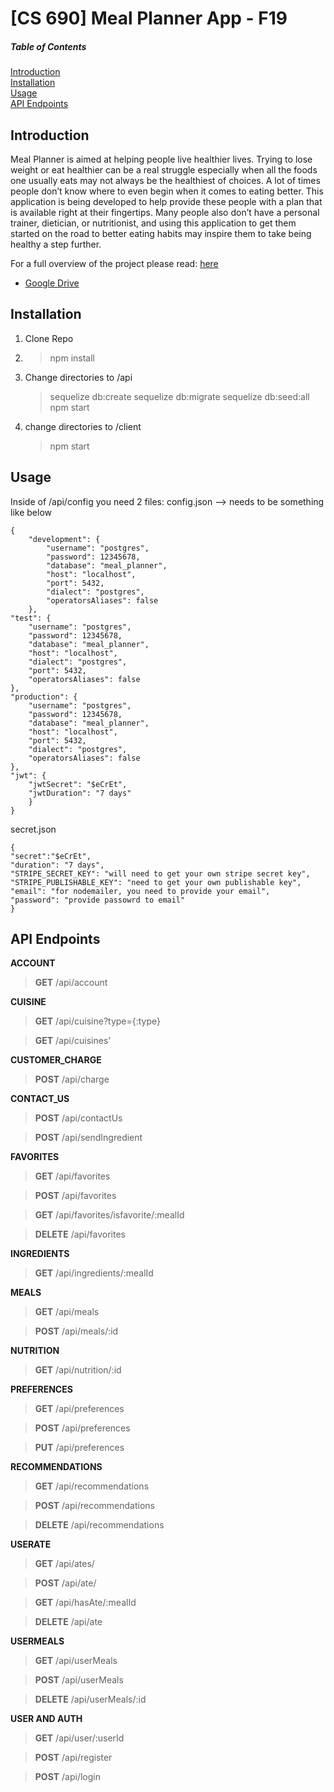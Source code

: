 # [CS 690] Meal Planner App - F19
##### Table of Contents  
[Introduction](#intro)  
[Installation](#install)   
[Usage](#usage)   
[API Endpoints](#end)  

<a name="intro"/>

## Introduction
Meal Planner is aimed at helping people live healthier lives. Trying to lose weight or eat healthier can be a real struggle especially when all the foods one usually eats may not always be the healthiest of choices. A lot of times people don’t know where to even begin when it comes to eating better. This application is being developed to help provide these people with a plan that is available right at their fingertips. Many people also don’t have a personal trainer, dietician, or nutritionist, and using this application to get them started on the road to better eating habits may inspire them to take being healthy a step further. 

For a full overview of the project please read: [here](https://docs.google.com/document/d/1sT3XQbnzNzFNtIfEx2oeOl8DsX1Q3Gn98xbiB8Z1bxY/edit)

- [Google Drive](https://drive.google.com/drive/folders/1pFVTUZqyapQQDmyqRgjX5VV8rxc-p6jK)

<a name="install"/>

## Installation

1. Clone Repo
2. >npm install
3. Change directories to /api
	>sequelize db:create 
	>sequelize db:migrate 
	>sequelize db:seed:all 
	>npm start
4. change directories to /client
	>npm start
  
<a name="usage"/>

## Usage

Inside of /api/config you need 2 files:
config.json --> needs to be something like below
```
{
	"development": {
		"username": "postgres",
		"password": 12345678,
		"database": "meal_planner",
		"host": "localhost",
		"port": 5432,
		"dialect": "postgres",
		"operatorsAliases": false
	},
"test": {
	"username": "postgres",
	"password": 12345678,
	"database": "meal_planner",
	"host": "localhost",
	"dialect": "postgres",
	"port": 5432,
	"operatorsAliases": false
},
"production": {
	"username": "postgres",
	"password": 12345678,
	"database": "meal_planner",
	"host": "localhost",
	"port": 5432,
	"dialect": "postgres",
	"operatorsAliases": false
},
"jwt": {
	"jwtSecret": "$eCrEt",
	"jwtDuration": "7 days"
	}
}
```
secret.json
```
{
"secret":"$eCrEt",
"duration": "7 days",
"STRIPE_SECRET_KEY": "will need to get your own stripe secret key",
"STRIPE_PUBLISHABLE_KEY": "need to get your own publishable key",
"email": "for nodemailer, you need to provide your email",
"password": "provide passowrd to email"
}
```

<a name="end"/>

## API Endpoints
**ACCOUNT**

>**GET**        /api/account

**CUISINE**

>**GET**        /api/cuisine?type={:type}

>**GET**        /api/cuisines'

**CUSTOMER_CHARGE**
>**POST**      /api/charge

**CONTACT_US**
>**POST**      /api/contactUs

>**POST** 	   /api/sendIngredient

**FAVORITES**
>**GET**        /api/favorites

>**POST**      /api/favorites

>**GET**        /api/favorites/isfavorite/:mealId

>**DELETE** /api/favorites

**INGREDIENTS**
>**GET**        /api/ingredients/:mealId

**MEALS**
>**GET**        /api/meals

>**POST**      /api/meals/:id

**NUTRITION**
>**GET**        /api/nutrition/:id

**PREFERENCES**
>**GET** /api/preferences

>**POST** /api/preferences

>**PUT** /api/preferences

**RECOMMENDATIONS**
>**GET**        /api/recommendations

>**POST**      /api/recommendations

>**DELETE** /api/recommendations

**USERATE**
>**GET** /api/ates/

>**POST** /api/ate/

>**GET** /api/hasAte/:mealId

>**DELETE** /api/ate

**USERMEALS**
>**GET**        /api/userMeals

>**POST**      /api/userMeals

>**DELETE**  /api/userMeals/:id

**USER AND AUTH**
>**GET**         /api/user/:userId

>**POST**      /api/register

>**POST**      /api/login



